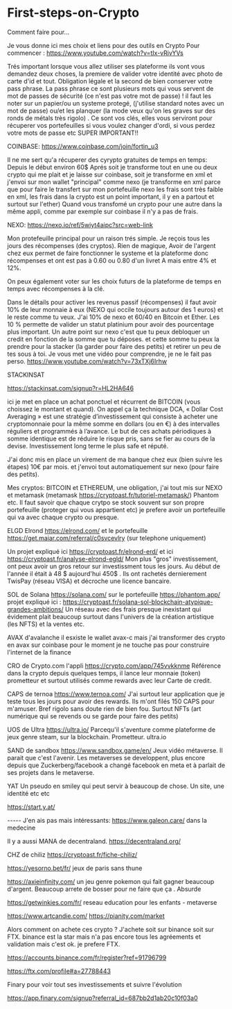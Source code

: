 # First-steps-on-Crypto
Comment faire pour...

Je vous donne ici mes choix et liens pour des outils en Crypto
Pour commencer : https://www.youtube.com/watch?v=tIx-vRivYVs

Trés important lorsque vous allez utiliser ses plateforme ils vont vous demandez deux choses, la premiere de valider votre identité avec photo de carte d'id et tout. Obligation légale et la second de bien conserver votre pass phrase. La pass phrase ce sont plusieurs mots qui vous servent de mot de passes de sécurité (ce n'est pas votre mot de passe) ! il faut les noter sur un papier/ou un systeme protegé, (j'utilise standard notes avec un mot de passe) ou/et les planquer (la mode veux qu'on les graves sur des ronds de métals très rigolo) . Ce sont vos clés, elles vous serviront pour récuperer vos portefeuilles si vous voulez changer d'ordi, si vous perdez votre mots de passe etc SUPER IMPORTANT!!

COINBASE:
https://www.coinbase.com/join/fortin_u3

Il ne me sert qu'a récuperer des cyrypto gratuites de temps en temps: Depuis le début environ 60$ 
Aprés soit je transforme tout en une ou deux crypto qui me plait et je laisse sur coinbase, soit je transforme en xml et j'envoi sur mon wallet "principal" comme nexo (je transforme en xml parce que pour faire le transfert sur mon portefeuille nexo les frais sont très faible en xml, les frais dans la crypto est un point important, il y en a partout et surtout sur l'ether) Quand vous transfomé un crypto pour une autre dans la même appli, comme par exemple sur coinbase il n'y a pas de frais. 

NEXO:
https://nexo.io/ref/5wiyt4aipc?src=web-link

Mon protefeuille principal pour un raison trés simple. Je reçois tous les jours des récompenses (des cryptos). Rien de magique, Avoir de l'argent chez eux permet de faire fonctionner le systeme et la plateforme donc récompenses et ont est pas à 0.60 ou 0.80 d'un livret A mais entre 4% et 12%. 

On peux également voter sur les choix futurs de la plateforme de temps en temps avec récompenses à la clé. 

Dans le détails pour activer les revenus passif (récompenses) il faut avoir 10% de leur monnaie à eux (NEXO qui occile toujours autour des 1 euros) et le reste comme tu veux. J'ai 10% de nexo et 60/40 en Bitcoin et Ether. Les 10 % permette de valider un statut platinium pour avoir des pourcentage plus important. 
Un autre point sur nexo c'est que tu peux debloquer un credit en fonction de la somme que tu déposes. et cette somme tu peux la prendre pour la stacker (la garder pour faire des petits) et retirer un peu de tes sous à toi. Je vous met une vidéo pour comprendre, je ne le fait pas perso. https://www.youtube.com/watch?v=73xTXj6Irhw

STACKINSAT

https://stackinsat.com/signup?r=HL2HA646

ici je met en place un achat ponctuel et récurrent de BITCOIN (vous choissez le montant et quand). On appel ça la technique DCA, « Dollar Cost Averaging » est une stratégie d’investissement qui consiste à acheter une cryptomonnaie pour la même somme en dollars (ou en €) à des intervalles réguliers et programmés à l’avance. Le but de ces achats périodiques à somme identique est de réduire le risque pris, sans se fier au cours de la devise. Investissement long terme le plus safe et réputé. 

J'ai donc mis en place un virement de ma banque chez eux (bien suivre les étapes) 10€ par mois. et j'envoi tout automatiquement sur nexo (pour faire des petits).

Mes cryptos:
BITCOIN et ETHEREUM, une obligation, j'ai tout mis sur NEXO et metamask (metamask https://cryptoast.fr/tutoriel-metamask/) Phantom etc.
Il faut savoir que chaque crytpo se stock souvent sur son propre portefeuille (proteger qui vous appartient etc)  je prefere avoir un portefeuille qui va avec chaque crypto ou presque. 

ELGD Elrond https://elrond.com/ et le portefeuille https://get.maiar.com/referral/c0svcevlry (sur telephone uniquement)

Un projet expliqué ici https://cryptoast.fr/elrond-erd/ et ici https://cryptoast.fr/analyse-elrond-egld/ Mon plus "gros" investissement, ont peux avoir un gros retour sur investissment tous les jours. Au début de l'année il était à 48 $ aujourd'hui 450$ . Ils ont rachetés dernierement TwisPay (réseau VISA) et décroche une licence bancaire. 

SOL de Solana https://solana.com/ sur le portefeuille https://phantom.app/
projet expliqué ici : https://cryptoast.fr/solana-sol-blockchain-atypique-grandes-ambitions/ 
Un réseau avec des frais presque inexistant qui évidement plait beaucoup surtout dans l'univers de la création artistique (les NFTS) et la ventes etc. 

AVAX d'avalanche il esxiste le wallet avax-c mais j'ai transformer des crypto en avax sur coinbase pour le moment je ne touche pas
pour construire l'internet de la finance 

CRO de Crypto.com l'appli https://crypto.com/app/745vvkknme
Référence dans la crypto depuis quelques temps, il lance leur monnaie (token) prometteur et surtout utilisés comme rewards avec leur Carte de credit.

CAPS de ternoa https://www.ternoa.com/
J'ai surtout leur application que je teste tous les jours pour avoir des rewards. Ils m'ont filés 150 CAPS pour m'amuser. Bref rigolo sans doute rien de bien fou. Surtout NFTs (art numérique qui se revends ou se garde pour faire des petits)

UOS de Ultra https://ultra.io/
Parcequ'il s'aventure comme plateforme de jeux genre steam, sur la blockchain. Prometteur. ultra.io 

SAND de sandbox https://www.sandbox.game/en/
Jeux vidéo métaverse. Il parait que c'est l'avenir. Les metaverses se developpent, plus encore depuis que Zuckerberg/facebook a changé facebook en meta et à parlait de ses projets dans le metaverse.

YAT Un pseudo en smiley qui peut servir à beaucoup de chose. Un site, une identité etc etc 

https://start.y.at/

----- J'en ais pas mais intéressants: 
https://www.galeon.care/ dans la medecine

Il y a aussi MANA de decentraland. https://decentraland.org/

CHZ de chiliz https://cryptoast.fr/fiche-chiliz/

https://yesorno.bet/fr/ jeux de paris sans thune

https://axieinfinity.com/ un jeu genre pokemon qui fait gagner beaucoup d'argent. Beaucoup arrete de bosser pour ne faire que ça . Absurde

https://getwinkies.com/fr/ reseau education pour les enfants - metaverse

https://www.artcandie.com/
https://pianity.com/market

Alors comment on achete ces crypto ? 
J'achete soit sur binance soit sur FTX. binance est la star mais n'a pas encore tous les agréements et validation mais c'est ok. je prefere FTX. 

https://accounts.binance.com/fr/register?ref=91796799

https://ftx.com/profile#a=27788443



Finary pour voir tout ses investissements et suivre l'évolution

https://app.finary.com/signup?referral_id=687bb2d1ab20c10f03a0
